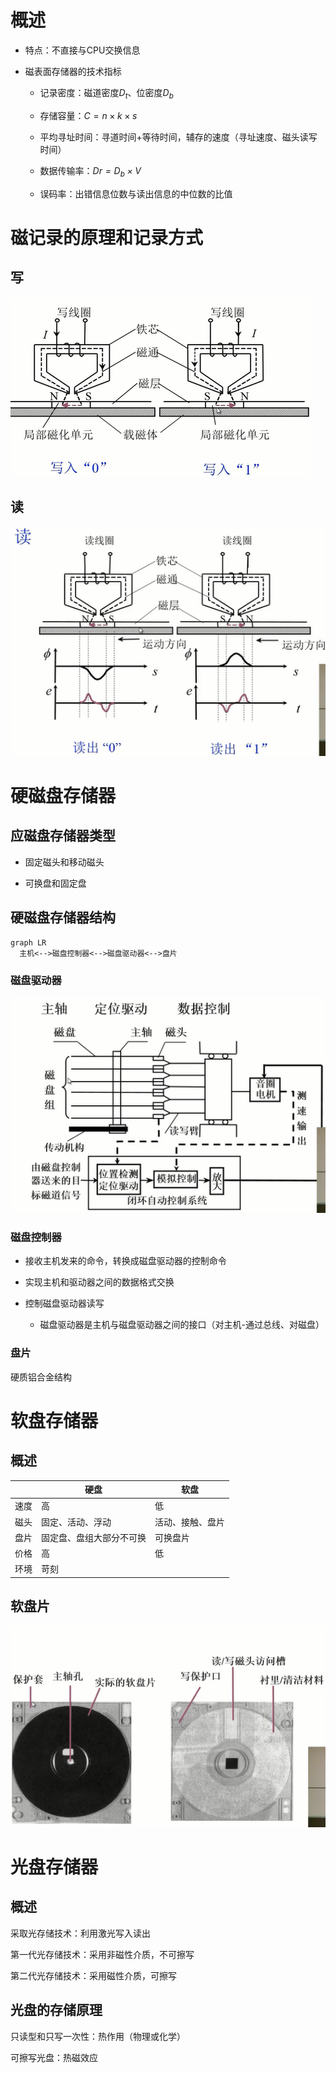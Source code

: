 # 概述

- 特点：不直接与CPU交换信息

- 磁表面存储器的技术指标

  - 记录密度：磁道密度$D_t$、位密度$D_b$

  - 存储容量：$C=n\times k \times s$

  - 平均寻址时间：寻道时间+等待时间，辅存的速度（寻址速度、磁头读写时间）

  - 数据传输率：*$D r=D_b\times V$*

  - 误码率：出错信息位数与读出信息的中位数的比值

# 磁记录的原理和记录方式

## 写

![image.png](images/4.4image.png)

## 读

![image.png](images/4.4image1.png)

# 硬磁盘存储器

## 应磁盘存储器类型

- 固定磁头和移动磁头

- 可换盘和固定盘

## 硬磁盘存储器结构

```mermaid
graph LR
  主机<-->磁盘控制器<-->磁盘驱动器<-->盘片
```

### 磁盘驱动器

![image.png](images/4.4image2.png)

### 磁盘控制器

- 接收主机发来的命令，转换成磁盘驱动器的控制命令

- 实现主机和驱动器之间的数据格式交换

- 控制磁盘驱动器读写

  - 磁盘驱动器是主机与磁盘驱动器之间的接口（对主机-通过总线、对磁盘）

### 盘片

硬质铝合金结构

# 软盘存储器

## 概述

||硬盘|软盘|
|-|-|-|
|速度|高|低|
|磁头|固定、活动、浮动|活动、接触、盘片|
|盘片|固定盘、盘组大部分不可换|可换盘片|
|价格|高|低|
|环境|苛刻||

## 软盘片

![image.png](images/4.4image3.png)

# 光盘存储器

## 概述

采取光存储技术：利用激光写入读出

第一代光存储技术：采用非磁性介质，不可擦写

第二代光存储技术：采用磁性介质，可擦写

## 光盘的存储原理

只读型和只写一次性：热作用（物理或化学）

可擦写光盘：热磁效应



